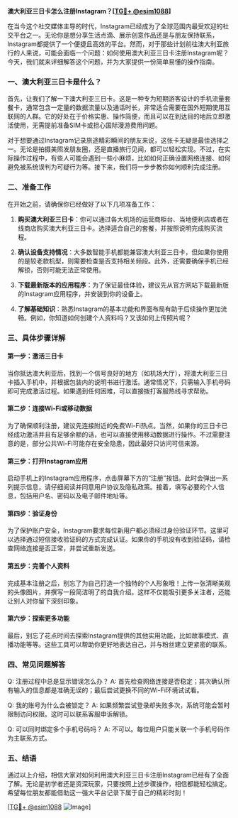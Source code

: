**澳大利亚三日卡怎么注册Instagram？[[TG💪+ @esim1088](https://t.me/s/esim1088)]**

在当今这个社交媒体主导的时代，Instagram已经成为了全球范围内最受欢迎的社交平台之一。无论你是想分享生活点滴、展示创意作品还是与朋友保持联系，Instagram都提供了一个便捷且高效的平台。然而，对于那些计划前往澳大利亚旅行的人来说，可能会面临一个问题：如何使用澳大利亚三日卡注册Instagram呢？今天，我们就来详细解答这个问题，并为大家提供一份简单易懂的操作指南。

### 一、澳大利亚三日卡是什么？

首先，让我们了解一下澳大利亚三日卡。这是一种专为短期游客设计的手机流量套餐卡，通常包含一定量的数据流量以及通话时长，非常适合需要在国外短期使用互联网的人群。它的好处在于价格实惠、操作简便，而且可以在到达目的地后立即激活使用，无需提前准备SIM卡或担心国际漫游费用问题。

对于想要通过Instagram记录旅途精彩瞬间的朋友来说，这张卡无疑是最佳选择之一。无论是拍摄美照发朋友圈，还是直播旅行见闻，都可以轻松实现。不过，在实际操作过程中，有些人可能会遇到一些小麻烦，比如如何正确设置网络连接、如何避免被系统误判为可疑行为等。接下来，我们将一步步教你如何顺利完成注册。

### 二、准备工作

在开始之前，请确保你已经做好了以下几项准备工作：

1. **购买澳大利亚三日卡**：你可以通过各大机场的运营商柜台、当地便利店或者在线商店购买澳大利亚三日卡。选择适合自己的套餐，并按照说明完成购买流程。
   
2. **确认设备支持情况**：大多数智能手机都能兼容澳大利亚三日卡，但如果你使用的是较老款机型，则需要检查是否支持相关频段。此外，还需要确保手机已经解锁，否则可能无法正常使用。

3. **下载最新版本的应用程序**：为了保证最佳体验，建议先从官方网站下载最新版的Instagram应用程序，并安装到你的设备上。

4. **了解基础知识**：熟悉Instagram的基本功能和界面布局有助于后续操作更加流畅。例如，你知道如何创建个人资料吗？又该如何上传照片呢？

### 三、具体步骤详解

#### 第一步：激活三日卡
当你抵达澳大利亚后，找到一个信号良好的地方（如机场大厅），将澳大利亚三日卡插入手机中，并根据包装内的说明书进行激活。通常情况下，只需输入手机号码即可完成激活过程。如果遇到任何困难，可以直接拨打客服热线寻求帮助。

#### 第二步：连接Wi-Fi或移动数据
为了确保顺利注册，建议先连接附近的免费Wi-Fi热点。当然，如果你的三日卡已经成功激活并且有足够余额的话，也可以直接使用移动数据进行操作。不过需要注意的是，部分公共Wi-Fi可能存在安全隐患，因此最好只访问可信来源。

#### 第三步：打开Instagram应用
启动手机上的Instagram应用程序，点击屏幕下方的“注册”按钮。此时会弹出一系列提示信息，请仔细阅读并同意用户协议及隐私政策。接着，填写必要的个人信息，包括用户名、密码以及电子邮件地址等。

#### 第四步：验证身份
为了保护账户安全，Instagram要求每位新用户都必须经过身份验证环节。这里可以选择通过短信接收验证码的方式完成认证。如果你的手机没有收到验证码，请检查网络连接是否正常，并尝试重新发送。

#### 第五步：完善个人资料
完成基本注册之后，别忘了为自己打造一个独特的个人形象哦！上传一张清晰美观的头像图片，并撰写一段简洁明了的自我介绍。这样不仅能吸引更多关注者，还能让别人对你留下深刻印象。

#### 第六步：探索更多功能
最后，别忘了花点时间去探索Instagram提供的其他实用功能，比如故事模式、直播功能等等。这些工具可以帮助你更好地表达自己，并与粉丝建立更紧密的联系。

### 四、常见问题解答

Q: 注册过程中总是显示错误怎么办？
A: 首先检查网络连接是否稳定；其次确认所有输入的信息都是准确无误的；最后尝试更换不同的Wi-Fi环境试试看。

Q: 我的账号为什么会被锁定？
A: 如果频繁尝试登录却失败多次，系统可能会暂时限制访问权限。这时可以联系客服申诉解锁。

Q: 可以同时绑定多个手机号码吗？
A: 不可以。每位用户只能关联一个手机号码作为主联系方式。

### 五、结语

通过以上介绍，相信大家对如何利用澳大利亚三日卡注册Instagram已经有了全面了解。无论是初学者还是资深玩家，只要按照上述步骤操作，相信都能轻松搞定。希望每位朋友都能借助这一强大平台记录下属于自己的精彩时刻！

[[TG💪+ @esim1088](https://t.me/s/esim1088) ![Image](https://i.postimg.cc/4NQfJmqS/Snipaste-2025-05-13-00-14-12.png)]